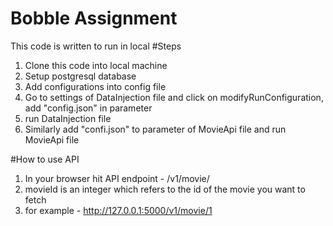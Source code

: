# Bobble Assignment

This code is written to run in local
#Steps
1. Clone this code into local machine
2. Setup postgresql database
3. Add configurations into config file
4. Go to settings of DataInjection file and click on modifyRunConfiguration, add "config.json" in parameter
5. run DataInjection file
6. Similarly add "confi.json" to parameter of MovieApi file and run MovieApi file

#How to use API
1. In your browser hit API endpoint - /v1/movie/<movieId>
2. movieId is an integer which refers to the id of the movie you want to fetch
3. for example - http://127.0.0.1:5000/v1/movie/1

